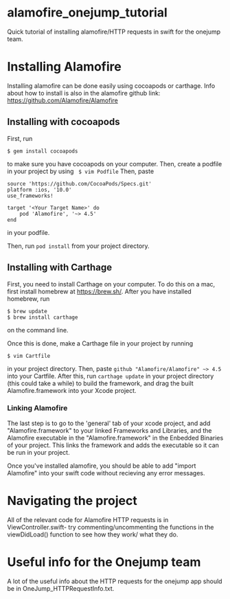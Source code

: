 # alamofire_onejump_tutorial
Quick tutorial of installing alamofire/HTTP requests in swift for the onejump team. 

# Installing Alamofire
Installing alamofire can be done easily using cocoapods or carthage. Info about how to install is also in the alamofire github link:
https://github.com/Alamofire/Alamofire

## Installing with cocoapods
First, run 
```
$ gem install cocoapods
```
to make sure you have cocoapods on your computer. 
Then, create a podfile in your project by using
``` $ vim Podfile```
Then, paste
```
source 'https://github.com/CocoaPods/Specs.git'
platform :ios, '10.0'
use_frameworks!

target '<Your Target Name>' do
    pod 'Alamofire', '~> 4.5'
end
```
in your podfile. 

Then, run 
```pod install``` 
from your project directory. 

## Installing with Carthage
First, you need to install Carthage on your computer. To do this on a mac, first install homebrew at https://brew.sh/.
After you have installed homebrew, run
``` 
$ brew update
$ brew install carthage
```
on the command line.

Once this is done, make a Carthage file in your project by running 
``` 
$ vim Cartfile
```
in your project directory. Then, paste
```github "Alamofire/Alamofire" ~> 4.5```
into your Cartfile.
After this, run ```carthage update``` in your project directory (this could take a while) to build the framework,
and drag the built Alamofire.framework into your Xcode project. 

### Linking Alamofire
The last step is to go to the 'general' tab of your xcode project,
and add "Alamofire.framework" to your linked Frameworks and Libraries, and
the Alamofire executable in the "Alamofire.framework" in the Enbedded Binaries of your project.
This links the framework and adds the executable so it can be run in your project. 



Once you've installed alamofire, you should be able to add "import Alamofire" into your swift code without recieving any error messages. 


# Navigating the project
All of the relevant code for Alamofire HTTP requests is in ViewController.swift- try commenting/uncommenting the functions
in the viewDidLoad() function to see how they work/ what they do. 


# Useful info for the Onejump team
A lot of the useful info about the HTTP requests for the onejump app should be in OneJump_HTTPRequestInfo.txt.
